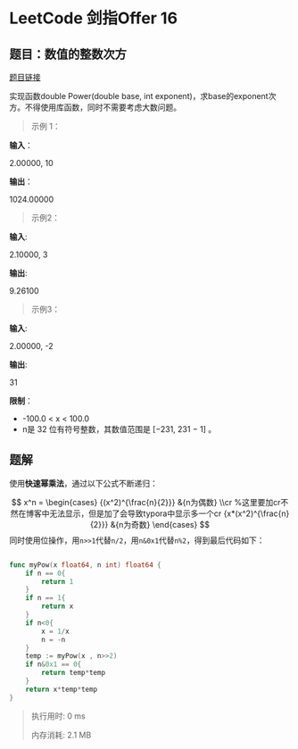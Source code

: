 # LeetCode 剑指Offer 16

<!--more-->

## 题目：数值的整数次方

[题目链接](https://leetcode-cn.com/problems/shu-zhi-de-zheng-shu-ci-fang-lcof/)

实现函数double Power(double base, int exponent)，求base的exponent次方。不得使用库函数，同时不需要考虑大数问题。

> 示例 1：

**输入**：

2.00000, 10

**输出**：

1024.00000

> 示例2：

**输入**:

2.10000, 3

**输出**:

9.26100

> 示例3：

**输入**:

2.00000, -2

**输出**:

31

**限制**：

- -100.0 < x < 100.0
- n是 32 位有符号整数，其数值范围是 [−231, 231 − 1] 。

## 题解

使用**快速幂乘法**，通过以下公式不断递归：

$$
x^n = \begin{cases}
	{(x^2)^{\frac{n}{2}}} &{n为偶数} \\cr  %这里要加cr不然在博客中无法显示，但是加了会导致typora中显示多一个cr
	{x*(x^2)^{\frac{n}{2}}} &{n为奇数} 
\end{cases}
$$
同时使用位操作，用`n>>1`代替`n/2`，用`n&0x1`代替`n%2`，得到最后代码如下：

```go

func myPow(x float64, n int) float64 {
    if n == 0{
        return 1
    }
    if n == 1{
        return x
    }
    if n<0{
        x = 1/x
        n = -n
    }
    temp := myPow(x , n>>2)
    if n&0x1 == 0{
        return temp*temp
    }
    return x*temp*temp
}
```

> 执行用时: 0 ms
>
> 内存消耗: 2.1 MB


